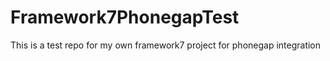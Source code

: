# Framework7PhonegapTest
This is a test repo for my own framework7 project for phonegap integration
